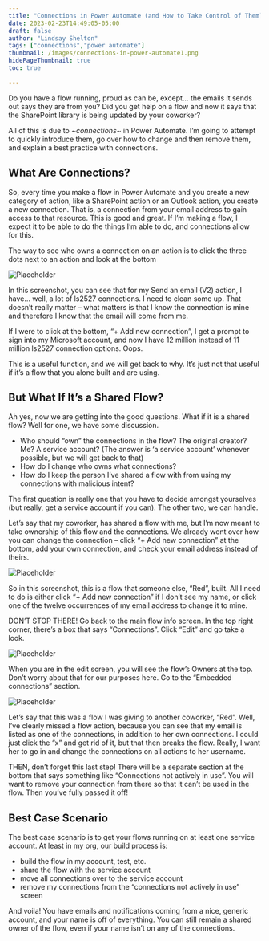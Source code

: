 ```yaml
---
title: "Connections in Power Automate (and How to Take Control of Them)"
date: 2023-02-23T14:49:05-05:00
draft: false
author: "Lindsay Shelton"
tags: ["connections","power automate"]
thumbnail: /images/connections-in-power-automate1.png
hidePageThumbnail: true
toc: true

---
```


Do you have a flow running, proud as can be, except… the emails it sends out says they are from you? Did you get help on a flow and now it says that the SharePoint library is being updated by your coworker?

All of this is due to *~*connections*~* in Power Automate. I’m going to attempt to quickly introduce them, go over how to change and then remove them, and explain a best practice with connections.

## What Are Connections?
So, every time you make a flow in Power Automate and you create a new category of action, like a SharePoint action or an Outlook action, you create a new connection. That is, a connection from your email address to gain access to that resource. This is good and great. If I’m making a flow, I expect it to be able to do the things I’m able to do, and connections allow for this.

The way to see who owns a connection on an action is to click the three dots next to an action and look at the bottom

![Placeholder](/images/connections-in-power-automate1.png)

In this screenshot, you can see that for my Send an email (V2) action, I have… well, a lot of ls2527 connections. I need to clean some up. That doesn’t really matter – what matters is that I know the connection is mine and therefore I know that the email will come from me.

If I were to click at the bottom, “+ Add new connection”, I get a prompt to sign into my Microsoft account, and now I have 12 million instead of 11 million ls2527 connection options. Oops.

This is a useful function, and we will get back to why. It’s just not that useful if it’s a flow that you alone built and are using.

## But What If It’s a Shared Flow?
Ah yes, now we are getting into the good questions. What if it is a shared flow? Well for one, we have some discussion.

- Who should “own” the connections in the flow? The original creator? Me? A service account? (The answer is ‘a service account’ whenever possible, but we will get back to that)
- How do I change who owns what connections?
- How do I keep the person I’ve shared a flow with from using my connections with malicious intent?

The first question is really one that you have to decide amongst yourselves (but really, get a service account if you can). The other two, we can handle.

Let’s say that my coworker, has shared a flow with me, but I’m now meant to take ownership of this flow and the connections. We already went over how you can change the connection – click “+ Add new connection” at the bottom, add your own connection, and check your email address instead of theirs.

![Placeholder](/images/connections-in-power-automate2.png)

So in this screenshot, this is a flow that someone else, “Red”, built. All I need to do is either click “+ Add new connection” if I don’t see my name, or click one of the twelve occurrences of my email address to change it to mine.

DON’T STOP THERE! Go back to the main flow info screen. In the top right corner, there’s a box that says “Connections”. Click “Edit” and go take a look.

![Placeholder](/images/connections-in-power-automate3.png)

When you are in the edit screen, you will see the flow’s Owners at the top. Don’t worry about that for our purposes here. Go to the “Embedded connections” section.

![Placeholder](/images/connections-in-power-automate4.png)

Let’s say that this was a flow I was giving to another coworker, “Red”. Well, I’ve clearly missed a flow action, because you can see that my email is listed as one of the connections, in addition to her own connections. I could just click the “x” and get rid of it, but that then breaks the flow. Really, I want her to go in and change the connections on all actions to her username.

THEN, don’t forget this last step! There will be a separate section at the bottom that says something like “Connections not actively in use”. You will want to remove your connection from there so that it can’t be used in the flow. Then you’ve fully passed it off!

## Best Case Scenario
The best case scenario is to get your flows running on at least one service account. At least in my org, our build process is:

- build the flow in my account, test, etc.
- share the flow with the service account
- move all connections over to the service account
- remove my connections from the “connections not actively in use” screen

And voila! You have emails and notifications coming from a nice, generic account, and your name is off of everything. You can still remain a shared owner of the flow, even if your name isn’t on any of the connections.

<!-- Google tag (gtag.js) -->
<script async src="https://www.googletagmanager.com/gtag/js?id=G-CN3PDT3T20"></script>
<script>
  window.dataLayer = window.dataLayer || [];
  function gtag(){dataLayer.push(arguments);}
  gtag('js', new Date());

  gtag('config', 'G-CN3PDT3T20');
</script>